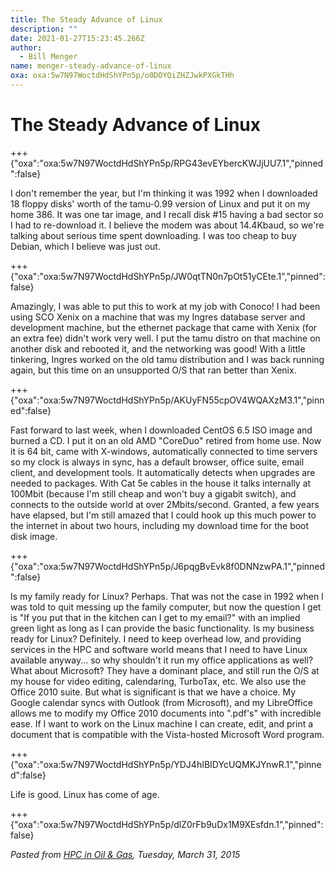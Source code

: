 ```yaml
---
title: The Steady Advance of Linux
description: ""
date: 2021-01-27T15:23:45.266Z
author:
  - Bill Menger
name: menger-steady-advance-of-linux
oxa: oxa:5w7N97WoctdHdShYPn5p/o0DOYQiZHZJwkPXGkTHh
---
```


# The Steady Advance of Linux

+++ {"oxa":"oxa:5w7N97WoctdHdShYPn5p/RPG43evEYbercKWJjUU7.1","pinned":false}

I don't remember the year, but I'm thinking it was 1992 when I downloaded 18 floppy disks' worth of the tamu-0.99 version of Linux and put it on my home 386. It was one tar image, and I recall disk #15 having a bad sector so I had to re-download it. I believe the modem was about 14.4Kbaud, so we're talking about serious time spent downloading. I was too cheap to buy Debian, which I believe was just out.

+++ {"oxa":"oxa:5w7N97WoctdHdShYPn5p/JW0qtTN0n7pOt51yCEte.1","pinned":false}

Amazingly, I was able to put this to work at my job with Conoco! I had been using SCO Xenix on a machine that was my Ingres database server and development machine, but the ethernet package that came with Xenix (for an extra fee) didn't work very well. I put the tamu distro on that machine on another disk and rebooted it, and the networking was good! With a little tinkering, Ingres worked on the old tamu distribution and I was back running again, but this time on an unsupported O/S that ran better than Xenix.

+++ {"oxa":"oxa:5w7N97WoctdHdShYPn5p/AKUyFN55cpOV4WQAXzM3.1","pinned":false}

Fast forward to last week, when I downloaded CentOS 6.5 ISO image and burned a CD. I put it on an old AMD "CoreDuo" retired from home use. Now it is 64 bit, came with X-windows, automatically connected to time servers so my clock is always in sync, has a default browser, office suite, email client, and development tools. It automatically detects when upgrades are needed to packages. With Cat 5e cables in the house it talks internally at 100Mbit (because I'm still cheap and won't buy a gigabit switch), and connects to the outside world at over 2Mbits/second. Granted, a few years have elapsed, but I'm still amazed that I could hook up this much power to the internet in about two hours, including my download time for the boot disk image.

+++ {"oxa":"oxa:5w7N97WoctdHdShYPn5p/J6pqgBvEvk8f0DNNzwPA.1","pinned":false}

Is my family ready for Linux? Perhaps. That was not the case in 1992 when I was told to quit messing up the family computer, but now the question I get is "If you put that in the kitchen can I get to my email?" with an implied green light as long as I can provide the basic functionality. Is my business ready for Linux? Definitely. I need to keep overhead low, and providing services in the HPC and software world means that I need to have Linux available anyway... so why shouldn't it run my office applications as well? What about Microsoft? They have a dominant place, and still run the O/S at my house for video editing, calendaring, TurboTax, etc. We also use the Office 2010 suite. But what is significant is that we have a choice. My Google calendar syncs with Outlook (from Microsoft), and my LibreOffice allows me to modify my Office 2010 documents into ".pdf's" with incredible ease. If I want to work on the Linux machine I can create, edit, and print a document that is compatible with the Vista-hosted Microsoft Word program.

+++ {"oxa":"oxa:5w7N97WoctdHdShYPn5p/YDJ4hIBIDYcUQMKJYnwR.1","pinned":false}

Life is good. Linux has come of age.

+++ {"oxa":"oxa:5w7N97WoctdHdShYPn5p/dlZ0rFb9uDx1M9XEsfdn.1","pinned":false}

*Pasted from* [*HPC in Oil & Gas*](http://hpcinoilandgas.blogspot.com/2009/06/steady-advance-of-linux.html)*, Tuesday, March 31, 2015*

